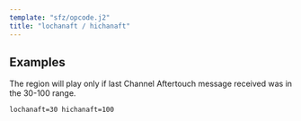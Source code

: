 ```yaml
---
template: "sfz/opcode.j2"
title: "lochanaft / hichanaft"
---
```

## Examples

The region will play only if last Channel Aftertouch message received was
in the 30-100 range.

```sfz
lochanaft=30 hichanaft=100
```
